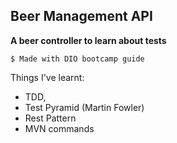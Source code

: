 ## Beer Management API
**A beer controller to learn about tests**

~~~
$ Made with DIO bootcamp guide
~~~

Things I've learnt:

* TDD,
* Test Pyramid (Martin Fowler)
* Rest Pattern
* MVN commands
